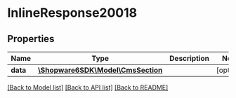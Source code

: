 # InlineResponse20018

## Properties
Name | Type | Description | Notes
------------ | ------------- | ------------- | -------------
**data** | [**\Shopware6SDK\Model\CmsSection**](CmsSection.md) |  | [optional] 

[[Back to Model list]](../../README.md#documentation-for-models) [[Back to API list]](../../README.md#documentation-for-api-endpoints) [[Back to README]](../../README.md)

